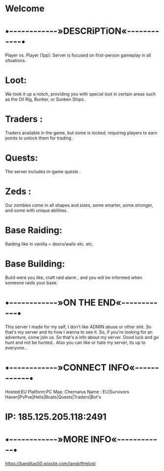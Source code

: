 # Welcome
# •------------»DESCRiPTiON«------------•

Player vs. Player (1pp): 
Server is focused on first-person gameplay in all situations.
# Loot: 
We took it up a notch, providing you with special loot in certain areas such as the Oil Rig, Bunker, or Sunken Ships.
# Traders : 
Traders available in the game, but some is locked, requiring players to earn points to unlock them for trading .
# Quests: 
The server includes in-game quests .
# Zeds : 
Our zombies come in all shapes and sizes, some smarter, some stronger, and some with unique abilities.
# Base Raiding:
Raiding like in vanilla = doors/walls etc. etc.
# Base Building:
Build were you like, craft raid alarm , and you will be informed when someone raids your base.

# ​•------------»ON THE END«------------•
This server I made for my self, I don't like ADMIN abuse or other shit. So that's my server and its how I wanna to see it. So, if you're looking for an adventure, come join us.
So that's a info about my server. Good luck and go hunt and not be hunted..
Also you can like or hate my server, its up to everyone...
# •------------»CONNECT INFO«------------•
Hosted:EU
Platform:PC
Map: Chernarus
Name : EU|Survivors Haven|PvPve|Helis|Boats|Quests|Traders|Bot's
# IP: 185.125.205.118:2491

# •------------»MORE INFO«------------•
https://banditas50.wixsite.com/landofthelost
